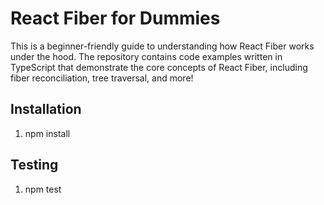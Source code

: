 # React Fiber for Dummies

This is a beginner-friendly guide to understanding how React Fiber works under the hood. The repository contains code examples written in TypeScript that demonstrate the core concepts of React Fiber, including fiber reconciliation, tree traversal, and more!

## Installation

1. npm install

## Testing

1. npm test
